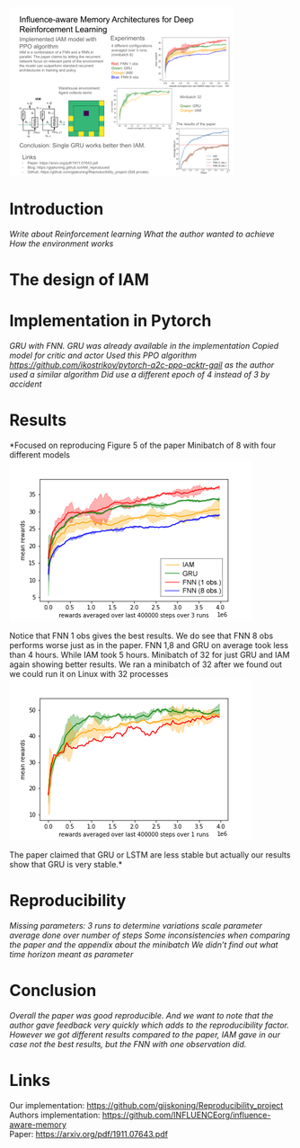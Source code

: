 ![image](poster.png)

# Introduction
*Write about Reinforcement learning*
*What the author wanted to achieve*
*How the environment works*

# The design of IAM
# Implementation in Pytorch
*GRU with FNN. GRU was already available in the implementation*
*Copied model for critic and actor*
*Used this PPO algorithm https://github.com/ikostrikov/pytorch-a2c-ppo-acktr-gail as the author used a similar algorithm*
*Did use a different epoch of 4 instead of 3 by accident*

# Results
*Focused on reproducing Figure 5 of the paper
Minibatch of 8 with four different models
![image](page/images/minibatch8.png)


Notice that FNN 1 obs gives the best results.
We do see that FNN 8 obs performs worse just as in the paper.
FNN 1,8 and GRU on average took less than 4 hours. While IAM took 5 hours.
Minibatch of 32 for just GRU and IAM again showing better results. We ran a minibatch of 32 after we found out we could run it on Linux with 32 processes
![image](page/images/minibatch32.png)

The paper claimed that GRU or LSTM are less stable but actually our results show that GRU is very stable.*

# Reproducibility
*Missing parameters:
3 runs to determine variations
scale parameter
average done over number of steps
Some inconsistencies when comparing the paper and the appendix about the minibatch
We didn’t find out what time horizon meant as parameter*

# Conclusion
*Overall the paper was good reproducible. And we want to note that the author gave feedback very quickly which adds to the reproducibility factor. 
However we got different results compared to the paper, IAM gave in our case not the best results, but the FNN with one observation did.*

# Links
Our implementation: https://github.com/gijskoning/Reproducibility_project  
Authors implementation: https://github.com/INFLUENCEorg/influence-aware-memory  
Paper: https://arxiv.org/pdf/1911.07643.pdf